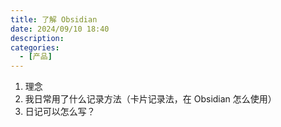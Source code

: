 ```yaml
---
title: 了解 Obsidian
date: 2024/09/10 18:40
description:
categories:
  - [产品]
---
```

1. 理念
2. 我日常用了什么记录方法（卡片记录法，在 Obsidian 怎么使用）
3. 日记可以怎么写？